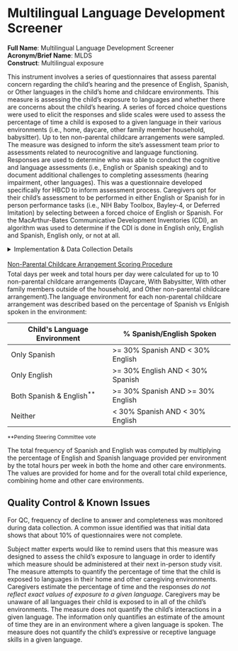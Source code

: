 # Multilingual Language Development Screener
**Full Name**: Multilingual Language Development Screener    
**Acronym/Brief Name**: MLDS    
**Construct**: Multilingual exposure    

This instrument involves a series of questionnaires that assess parental concern regarding the child’s hearing and the presence of English, Spanish, or Other languages in the child’s home and childcare environments. This measure is assessing the child’s exposure to languages and whether there are concerns about the child’s hearing. A series of forced choice questions were used to elicit the responses and slide scales were used to assess the percentage of time a child is exposed to a given language in their various environments (i.e., home, daycare, other family member household, babysitter). Up to ten non-parental childcare arrangements were sampled. The measure was designed to inform the site’s assessment team prior to assessments related to neurocognitive and language functioning. Responses are used to determine who was able to conduct the cognitive and language assessments (i.e., English or Spanish speaking) and to document additional challenges to completing assessments (hearing impairment, other languages). This was a questionnaire developed specifically for HBCD to inform assessment process. Caregivers opt for their child’s assessment to be performed in either English or Spanish for in person performance tasks (i.e., NIH Baby Toolbox, Bayley-4, or Deferred Imitation) by selecting between a forced choice of English or Spanish. For the MacArthur-Bates Communicative Development Inventories (CDI), an algorithm was used to determine if the CDI is done in English only, English and Spanish, English only, or not at all.   

<details>
<summary>Implementation & Data Collection Details</summary>
<ul>
<li><b>Method of Administration</b>: This measure is completed remotely by caregivers prior to when cognitive and language assessments will be performed. If the caregiver does not complete the assessment remotely, it is conducted at the visit to document the child’s language exposure environments. The instrument can be administered by an RA in person or via video as needed.</li>
<li><b>REDCap Form Name</b>: Child Language Exposure Survey</li>
<li><b>Pilot Data Dictionary</b>: ncl_ch_mlds</li>
<li><b>Spanish Translation</b>: Translated for HBCD by BURG</li>
<li><b>Child Specific/Unspecific Form</b>: Child Specific</li>
<li><b>Respondent:</b> Primary caregiver of the child</li>
<li><b>Visits</b>: V03, V04, V05, V07</li>
<li><b>Estimated length of time for completion</b>: 3-10 minutes</li>
</ul>
</details>
<br>


<p style="font-size: 1em; margin: 0 0 5px;"><u>Non-Parental Childcare Arrangement Scoring Procedure</u></p>
Total days per week and total hours per day were calculated for up to 10 non-parental childcare arrangements (Daycare, With Babysitter, With other family members outside of the household, and Other non-parental childcare arrangement).The language environment for each non-parental childcare arrangement was described based on the percentage of Spanish vs Enlgish spoken in the environment:

| Child's Language Environment | % Spanish/English Spoken |
| - | - |
| Only Spanish | >= 30% Spanish AND < 30% English |
| Only English | >= 30% English AND < 30% Spanish |
| Both Spanish & English<sup>**</sup> | >= 30% Spanish AND >= 30% English |
| Neither | < 30% Spanish AND < 30% English |

<sup>**Pending Steering Committee vote</sup>

 The total frequency of Spanish and English was computed by multiplying the percentage of English and Spanish language provided per environment by the total hours per week in both the home and other care environments. The values are provided for home and for the overall total child experience, combining home and other care environments. 

## Quality Control & Known Issues
For QC, frequency of decline to answer and completeness was monitored during data collection. A common issue identified was that initial data shows that about 10% of questionnaires were not complete.

Subject matter experts would like to remind users that this measure was designed to assess the child’s exposure to language in order to identify which measure should be administered at their next in-person study visit. The measure attempts to quantify the percentage of time that the child is exposed to languages in their home and other caregiving environments. Caregivers estimate the percentage of time and the responses *do not reflect exact values of exposure to a given language*. Caregivers may be unaware of all languages their child is exposed to in all of the child’s environments. The measure does not quantify the child’s interactions in a given language. The information only quantifies an estimate of the amount of time they are in an environment where a given language is spoken. The measure does not quantify the child’s expressive or receptive language skills in a given language. 